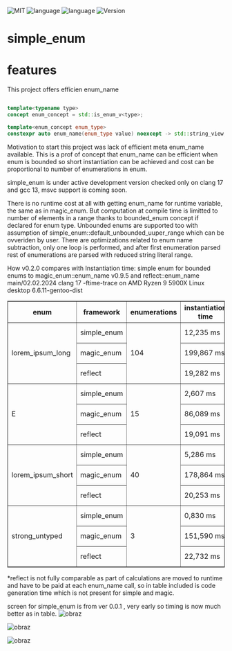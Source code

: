 ![MIT](https://img.shields.io/badge/license-MIT-blue.svg)
![language](https://img.shields.io/badge/language-C%2B%2B20-blue.svg) ![language](https://img.shields.io/badge/language-C%2B%2B23-red.svg) ![Version](https://badge.fury.io/gh/arturbac%2Fsimple_enum.svg)
# simple_enum

# features

This project offers efficien enum_name
```cpp

template<typename type>
concept enum_concept = std::is_enum_v<type>;

template<enum_concept enum_type>
constexpr auto enum_name(enum_type value) noexcept -> std::string_view;

```

Motivation to start this project was lack of efficient meta enum_name available.
This is a prof of concept that enum_name can be efficient when enum is bounded so short instantiation can be achieved and cost can be proportional to number of enumerations in enum.

simple_enum is under active development version checked only on clang 17 and gcc 13, msvc support is coming soon.

There is no runtime cost at all with getting enum_name for runtime variable, the same as in magic_enum.
But computation at compile time is limitted to number of elements in a range thanks to bounded_enum concept if declared for enum type. Unbounded enums are supported too with assumption of simple_enum::default_unbounded_uuper_range which can be ovveriden by user.
There are optimizations related to enum name subtraction, only one loop is performed, and after first enumeration parsed rest of enumerations are parsed with reduced string literal range.

How v0.2.0 compares with Instantiation time:
simple enum for bounded enums to magic_enum::enum_name v0.9.5 and reflect::enum_name main/02.02.2024
clang 17 -ftime-trace on AMD Ryzen 9 5900X Linux desktop 6.6.11-gentoo-dist

<table border="1">
  <tr>
    <th>enum</th>
    <th>framework</th>
    <th>enumerations</th>
    <th>instantiation time</th>
    <th>*code gen</th>
    <th>total time</th>
  </tr>
  <tr>
    <td rowspan="3">lorem_ipsum_long</td>
    <td>simple_enum</td>
    <td rowspan="3">104</td>
    <td>12,235 ms</td>
    <td></td>
    <td>12,235 ms</td>
  </tr>
  <tr>
    <td>magic_enum</td>
    <td>199,867 ms</td>
    <td></td>
    <td>199,867 ms</td>
  </tr>
  <tr>
    <td>reflect</td>
    <td>19,282 ms</td>
    <td>36,470 ms</td>
    <td>55,752 ms</td>
  </tr>
  <tr>
    <td rowspan="3">E</td>
    <td>simple_enum</td>
    <td rowspan="3">15</td>
    <td>2,607 ms</td>
    <td></td>
    <td>2,607 ms</td>
  </tr>
  <tr>
    <td>magic_enum</td>
    <td>86,089 ms</td>
    <td></td>
    <td>86,089 ms</td>
  </tr>
  <tr>
    <td>reflect</td>
    <td>19,091 ms</td>
    <td>27,475 ms</td>
    <td>46,566 ms</td>
  </tr>
  <tr>
    <td rowspan="3">lorem_ipsum_short</td>
    <td>simple_enum</td>
    <td rowspan="3">40</td>
    <td>5,286 ms</td>
    <td></td>
    <td>5,286 ms</td>
  </tr>
  <tr>
    <td>magic_enum</td>
    <td>178,864 ms</td>
    <td></td>
    <td>178,864 ms</td>
  </tr>
  <tr>
    <td>reflect</td>
    <td>20,253 ms</td>
    <td>41,024 ms</td>
    <td>61,277 ms</td>
  </tr>
  <tr>
    <td rowspan="3">strong_untyped</td>
    <td>simple_enum</td>
    <td rowspan="3">3</td>
    <td>0,830 ms</td>
    <td></td>
    <td>0,830 ms</td>
  </tr>
  <tr>
    <td>magic_enum</td>
    <td>151,590 ms</td>
    <td></td>
    <td>151,590 ms</td>
  </tr>
  <tr>
    <td>reflect</td>
    <td>22,732 ms</td>
    <td>46,484 ms</td>
    <td>69,216 ms</td>
  </tr>
</table>





*reflect is not fully comparable as part of calculations are moved to runtime and have to be paid at each enum_name call, so in table included is code generation time which is not present for simple and magic.

screen for simple_enum is from ver 0.0.1 , very early so timing is now much better as in table.
![obraz](https://github.com/arturbac/simple_enum/assets/14975842/b2675b3a-491f-49e5-a507-5693d729e06b)

![obraz](https://github.com/arturbac/simple_enum/assets/14975842/e83a0508-9c31-48e2-b841-90e2233d5a5c)

![obraz](https://github.com/arturbac/simple_enum/assets/14975842/db7cb51b-6ba9-45aa-b5a4-fae5049c30df)



 
